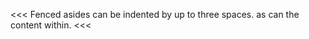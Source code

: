    <<<
   Fenced asides can be indented by up to three spaces.
      as can the content within.
   <<<